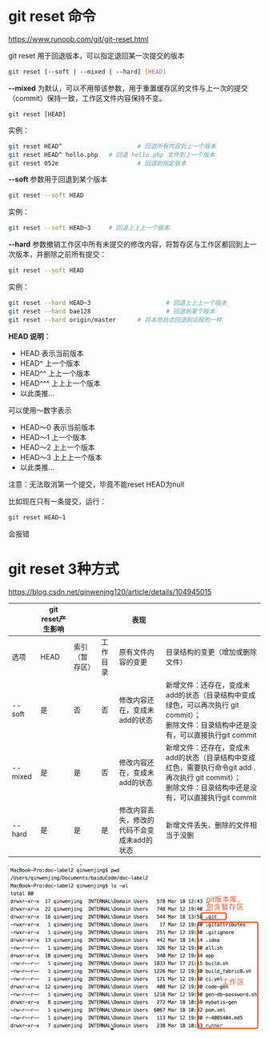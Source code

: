 # git reset 命令

https://www.runoob.com/git/git-reset.html

git reset 用于回退版本，可以指定退回某一次提交的版本

```sh
git reset [--soft | --mixed | --hard] [HEAD]
```

**--mixed** 为默认，可以不用带该参数，用于重置缓存区的文件与上一次的提交（commit）保持一致，工作区文件内容保持不变。

```
git reset [HEAD]
```

实例：

```sh
git reset HEAD^						# 回退所有内容到上一个版本
git reset HEAD^ hello.php	# 回退 hello.php 文件到上一个版本
git reset 052e						# 回退到指定版本
```

**--soft** 参数用于回退到某个版本

```sh
git reset --soft HEAD
```

实例：

```sh
git reset --soft HEAD~3		# 回退上上上一个版本
```

**--hard** 参数撤销工作区中所有未提交的修改内容，将暂存区与工作区都回到上一次版本，并删除之前所有提交：

```sh
git reset --soft HEAD
```

实例：

```sh
git reset --hard HEAD~3						# 回退上上上一个版本
git reset --hard bae128						# 回退到某个版本
git reset --hard origin/master		# 将本地状态回退到远程的一样
```

**HEAD 说明**：

- HEAD 表示当前版本
- HEAD^ 上一个版本
- HEAD^^ 上上一个版本
- HEAD^^^ 上上上一个版本
- 以此类推...

可以使用～数字表示

- HEAD～0 表示当前版本
- HEAD～1 上一个版本
- HEAD～2 上上一个版本
- HEAD～3 上上上一个版本
- 以此类推...



注意：无法取消第一个提交，毕竟不能reset HEAD为null

比如现在只有一条提交，运行：

```sh
git reset HEAD~1
```

会报错

# git reset 3种方式

https://blog.csdn.net/qinwenjng120/article/details/104945015

|         | git reset产生影响 |                |          | 表现                                        |                                                              |
| ------- | ----------------- | -------------- | -------- | ------------------------------------------- | ------------------------------------------------------------ |
| 选项    | HEAD              | 索引（暂存区） | 工作目录 | 原有文件内容的变更                          | 目录结构的变更（增加或删除文件）                             |
| --soft  | 是                | 否             | 否       | 修改内容还在，变成未add的状态               | 新增文件：还存在，变成未add的状态（目录结构中变成绿色，可以再次执行 git commit）；<br>删除文件：目录结构中还是没有，可以直接执行git commit |
| --mixed | 是                | 是             | 否       | 修改内容还在，变成未add的状态               | 新增文件：还存在，变成未add的状态（目录结构中变成红色，需要执行命令git add .再次执行 git commit）；<br/>删除文件：目录结构中还是没有，可以直接执行git commit |
| --hard  | 是                | 是             | 是       | 修改内容丢失，修改的代码不会变成未add的状态 | 新增文件丢失、删除的文件相当于没删                           |

![img](./assets/watermark,type_ZmFuZ3poZW5naGVpdGk,shadow_10,text_aHR0cHM6Ly9ibG9nLmNzZG4ubmV0L3FpbndlbmpuZzEyMA==,size_16,color_FFFFFF,t_70.png)